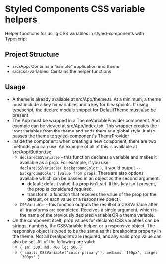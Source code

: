 # Styled Components CSS variable helpers

Helper functions for using CSS variables in styled-components with Typescript

## Project Structure
- src/App: Contains a "sample" application and theme
- src/css-variables: Contains the helper functions

## Usage
- A theme is already available at src/App/theme.ts. At a minimum, a theme must include a key for variables and a key for breakpoints. If using typescript, the declare module snippet for DefaultTheme must also be present
- The App must be wrapped in a ThemeVariableProvider component. And example can be viewed at src/App/index.tsx. This wrapper creates the :root variables from the theme and adds them as a global style. It also passes the theme to styled-component's ThemeProvider
- Inside the component: when creating a new component, there are two methods you can use. An example of all of this is available at src/App/Button.tsx
  - `declareCSSVariable` - this function declares a variable and makes it available as a prop. For example, if you use `declareCSSVariable('backgroundColor')`, it would output `--backgroundColor: [value from prop]`. There are also options available which can be passed in an object as the second argument:
    - default: default value if a prop isn't set. If this key isn't present, the prop is considered required.
    - transform: a function that receives the value of the prop (or the default, or each value of a responsive object).
  - `CSSVariable` - this function outputs the result of a CSSVariable after all transforms are completed. Receives a single argument, which is the name of the previously declared variable OR a theme variable.
- On the component itself, prop values for declared CSS variables can be strings, numbers, the CSSVariable helper, or a responsive object. The responsive object is typed to be the same as the breakpoints property in the theme. Not all breakpoints are required, and any valid prop value can also be set. All of the following are valid:
  - `{ sm: 300, md: 400 lg: 500 }`
  - `{ small: CSSVariable('color-primary'), medium: '100px', large: '300px' }`
